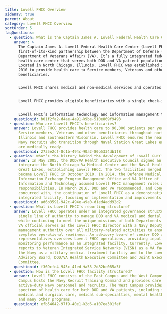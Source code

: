 ```yaml
---
title: Lovell FHCC Overview
sidenav: true
parent: About
category: Lovell FHCC Overview
sortOrder: 5
faqQuestions:
  - question: What is the Captain James A. Lovell Federal Health Care Center?
    answer: >
      The Captain James A. Lovell Federal Health Care Center (Lovell FHCC) is a
      first-of-its-kind partnership between the Department of Defense (DOD) and
      Department of Veterans Affairs (VA). It’s a fully integrated federal
      health care center that serves both DOD and VA patient populations.
      Located in North Chicago, Illinois, Lovell FHCC was established in October
      2010 to provide health care to Service members, Veterans and other
      beneficiaries.


      Lovell FHCC shares medical and non-medical services and operates via fully integrated DOD/VA medical personnel and leadership team. Now known as legacy interoperability capabilities, DOD and VA implemented functionalities enabling joint patient registration and orders portability for laboratory results and consultations; one medical staff with single departments; single systems such as human resources, finance, performance measures, workload and personnel; and one local budget.


      Lovell FHCC provides eligible beneficiaries with a single check-in process and standardized patient care. Lovell FHCC provides a full spectrum of health care for patients, including full medical and surgical care, a large array of medical sub-specialties, a variety of mental health services, a Community Living Center and many other programs.


      Lovell FHCC’s information technology and information management teams safely interface DOD and VA health information technology systems to support an integrated facility.
    questionid: b01f2fa2-d4ae-4a91-b9be-510e869f9493
  - question: Who are Lovell FHCC’s beneficiaries?
    answer: Lovell FHCC provides health care to 90,000 patients per year, including
      Service members, Veterans and other beneficiaries throughout northern
      Illinois and southeastern Wisconsin. Lovell FHCC ensures the nearly 50,000
      Navy recruits who transition through Naval Station Great Lakes each year
      are medically ready.
    questionid: 2735e2cf-8c1b-494c-90a2-80b5334db1f8
  - question: What’s the history behind the development of Lovell FHCC?
    answer: In May 2005, the DOD/VA Health Executive Council signed an agreement to
      integrate the North Chicago VA Medical Center and the Naval Health Clinic
      Great Lakes, establishing Lovell FHCC. The two facilities merged and
      became Lovell FHCC in October 2010. In 2014, the Defense Medical
      Information Exchange Program Management Office and VA Office of
      Information and Technology assumed Lovell FHCC management roles and
      responsibilities. In March 2016, DOD and VA recommended, and Congress
      concurred with, the continuation of Lovell FHCC as a demonstration of an
      integrated facility, focusing on implementation and improvements.
    questionid: ad6b3591-942c-494e-a9a0-d1ed4add92d2
  - question: What is Lovell FHCC’s reporting structure?
    answer: Lovell FHCC operates under an integrated governance structure and a
      single line of authority to manage DOD and VA medical and dental care,
      while continuing to meet the unique missions of both Departments. A senior
      VA official serves as the Lovell FHCC Director with a Navy Deputy who has
      management authority over all military-related activities to ensure
      complete operational readiness. An advisory board of senior DOD and VA
      representatives oversees Lovell FHCC operations, providing input and
      monitoring performance as an integrated facility. Currently, Lovell FHCC
      reports to Veteran Integrated Service Networks (VISN) as a VA facility, to
      the Navy as a military medical treatment facility and to the Lovell FHCC
      Advisory Board, DOD/VA Health Executive Committee and Joint Executive
      Committee.
    questionid: f369cfe4-945c-41ed-9a53-2d82bc085a5f
  - question: How is the Lovell FHCC facility structured?
    answer: Lovell FHCC consists of the East Campus and the West Campus. The East
      Campus hosts the Navy Recruit Training Command and provides care to
      active-duty Navy personnel and recruits. The West Campus provides a full
      spectrum of health care for both DOD and VA patients, including full
      medical and surgical care, medical sub-specialties, mental health services
      and many other programs.
    questionid: efb54642-97f9-40e1-b2d6-a107ea301fef
---
```

